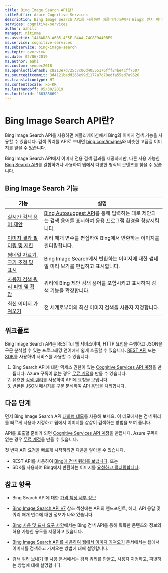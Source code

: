 ```yaml
---
title: Bing Image Search API란?
titleSuffix: Azure Cognitive Services
description: Bing Image Search API를 사용하면 애플리케이션에서 Bing의 인지 이미지 검색 기능을 사용할 수 있습니다. API를 사용하여 사용자 검색 쿼리를 보내면 Bing 이미지와 비슷한 관련 고품질 이미지를 가져와서 표시할 수 있습니다.
services: cognitive-services
author: aahill
manager: nitinme
ms.assetid: 1446AD8B-A685-4F5F-B4AA-74C8E9A40BE9
ms.service: cognitive-services
ms.subservice: bing-image-search
ms.topic: overview
ms.date: 02/06/2019
ms.author: aahi
ms.custom: seodec2018
ms.openlocfilehash: c8213e7d725c7c06d40555176fff24be4cff7607
ms.sourcegitcommit: 3d4121badd265e99d1177a7c78edfa55ed7a9626
ms.translationtype: HT
ms.contentlocale: ko-KR
ms.lasthandoff: 05/30/2019
ms.locfileid: "66388669"
---
```

# <a name="what-is-the-bing-image-search-api"></a>Bing Image Search API란?

Bing Image Search API를 사용하면 애플리케이션에서 Bing의 이미지 검색 기능을 사용할 수 있습니다. 검색 쿼리를 API로 보내면 [bing.com/images](https://www.bing.com/images)와 비슷한 고품질 이미지를 얻을 수 있습니다.

Bing Image Search API에서 이미지 전용 검색 결과를 제공하지만, 다른 사용 가능한 [Bing Search API](../bing-web-search/bing-api-comparison.md)를 결합하거나 사용하여 웹에서 다양한 형식의 콘텐츠를 찾을 수 있습니다.

## <a name="bing-image-search-features"></a>Bing Image Search 기능

| 기능                                                                                                                                                                                 | 설명                                                                                                                                                            |
|-----------------------------------------------------------------------------------------------------------------------------------------------------------------------------------------|------------------------------------------------------------------------------------------------------------------------------------------------------------------------|
| [실시간 검색 용어 제안](https://docs.microsoft.com/azure/cognitive-services/bing-image-search/concepts/bing-image-search-sending-queries) | [Bing Autosuggest API](../bing-autosuggest/get-suggested-search-terms.md)를 통해 입력하는 대로 제안되는 검색 용어를 표시하여 응용 프로그램 환경을 향상시킵니다. |
| [이미지 결과 필터링 및 제한](https://docs.microsoft.com/azure/cognitive-services/bing-image-search/concepts/bing-image-search-get-images)                       | 쿼리 매개 변수를 편집하여 Bing에서 반환하는 이미지를 필터링합니다.                                                                                                       |
| [썸네일 자르기, 크기 조정 및 표시](https://docs.microsoft.com/azure/cognitive-services/bing-image-search/resize-and-crop-thumbnails)                                                | Bing Image Search에서 반환하는 이미지에 대한 썸네일 미리 보기를 편집하고 표시합니다.                                                                                      |
| [사용자 검색 쿼리 피벗 및 확장](https://docs.microsoft.com/azure/cognitive-services/bing-image-search/concepts/bing-image-search-sending-queries)               | 쿼리에 Bing 제안 검색 용어를 포함시키고 표시하여 검색 기능을 확장합니다.                                                                    |
| [최신 이미지 가져오기](https://review.docs.microsoft.com/azure/cognitive-services/bing-image-search/trending-images)                                                                     | 전 세계로부터의 최신 이미지 검색을 사용자 지정합니다.                                                                                                          |

## <a name="workflow"></a>워크플로

Bing Image Search API는 RESTful 웹 서비스이며, HTTP 요청을 수행하고 JSON을 구문 분석할 수 있는 프로그래밍 언어에서 쉽게 호출할 수 있습니다. [REST API](https://docs.microsoft.com/azure/cognitive-services/bing-image-search/quickstarts/csharp?) 또는 [SDK](https://docs.microsoft.com/azure/cognitive-services/bing-image-search/image-search-sdk-quickstart)를 사용하여 서비스를 사용할 수 있습니다.

1. Bing Search API에 대한 액세스 권한이 있는 [Cognitive Services API 계정](https://docs.microsoft.com/azure/cognitive-services/cognitive-services-apis-create-account)을 만듭니다. Azure 구독이 없는 경우 [무료 계정](https://azure.microsoft.com/try/cognitive-services/?api=bing-web-search-api)을 만들 수 있습니다.
2. 유효한 [검색 쿼리](https://docs.microsoft.com/azure/cognitive-services/bing-image-search/concepts/bing-image-search-sending-queries)를 사용하여 API에 요청을 보냅니다.
3. 반환된 JSON 메시지를 구문 분석하여 API 응답을 처리합니다.

## <a name="next-steps"></a>다음 단계

먼저 Bing Image Search API [대화형 데모](https://azure.microsoft.com/services/cognitive-services/bing-image-search-api/)를 사용해 보세요.
이 데모에서는 검색 쿼리를 빠르게 사용자 지정하고 웹에서 이미지를 샅샅이 검색하는 방법을 보여 줍니다.

API를 호출할 준비가 되면 [Cognitive Services API 계정](https://docs.microsoft.com/azure/cognitive-services/cognitive-services-apis-create-account)을 만듭니다. Azure 구독이 없는 경우 [무료 계정](https://azure.microsoft.com/try/cognitive-services/?api=bing-web-search-api)을 만들 수 있습니다.

첫 번째 API 요청을 빠르게 시작하려면 다음을 알아볼 수 있습니다.

* REST API를 사용하여 [Bing에 검색 쿼리를 보냅니다](https://docs.microsoft.com/azure/cognitive-services/bing-image-search/quickstarts/csharp). 또는
* SDK를 사용하여 Bing에서 반환하는 이미지를 [요청하고 필터링합니다](https://docs.microsoft.com/azure/cognitive-services/bing-image-search/image-search-sdk-quickstart).

## <a name="see-also"></a>참고 항목

* Bing Search API에 대한 [가격 책정 세부 정보](https://azure.microsoft.com/pricing/details/cognitive-services/search-api/) 

* [Bing Image Search API v7](https://docs.microsoft.com/rest/api/cognitiveservices-bingsearch/bing-images-api-v7-reference) 참조 섹션에는 API의 엔드포인트, 헤더, API 응답 및 쿼리 매개 변수에 대한 정보가 나와 있습니다.

* [Bing 사용 및 표시 요구 사항](./useanddisplayrequirements.md)에서는 Bing 검색 API를 통해 획득한 콘텐츠와 정보의 허용 가능한 용도를 지정하고 있습니다.

* [Bing Image Search API를 사용하여 웹에서 이미지 가져오기](https://docs.microsoft.com/azure/cognitive-services/bing-image-search/concepts/bing-image-search-get-images) 문서에서는 웹에서 이미지를 검색하고 가져오는 방법에 대해 설명합니다.

* [검색 쿼리 보내기 및 사용](https://docs.microsoft.com/azure/cognitive-services/bing-image-search/concepts/bing-image-search-sending-queries) 문서에서는 검색 쿼리를 만들고, 사용자 지정하고, 피벗하는 방법에 대해 설명합니다.
